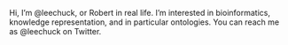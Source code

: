 Hi, I’m @leechuck, or Robert in real life. I’m interested in bioinformatics, knowledge representation, and in particular ontologies. You can reach me as @leechuck on Twitter.

<!---
leechuck/leechuck is a ✨ special ✨ repository because its `README.md` (this file) appears on your GitHub profile.
You can click the Preview link to take a look at your changes.
--->
